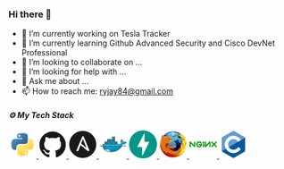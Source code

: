 ### Hi there 👋

- 🔭 I’m currently working on Tesla Tracker
- 🌱 I’m currently learning Github Advanced Security and Cisco DevNet Professional
- 👯 I’m looking to collaborate on ...
- 🤔 I’m looking for help with ...
- 💬 Ask me about ...
- 📫 How to reach me: ryjay84@gmail.com

#### ***⚙️ My Tech Stack***
<p align="left">
      <a href="https://www.python.org/" target="_blank"> 
        <code><img src="https://raw.githubusercontent.com/devicons/devicon/2809b567852a4648062a2d3e7c1c531367458c0b/icons/python/python-original.svg" alt="python" width="50" height="50"/></code> 
    </a> 
    <a href="https://github.com/" target="_blank"> 
        <code><img src="https://raw.githubusercontent.com/devicons/devicon/2809b567852a4648062a2d3e7c1c531367458c0b/icons/github/github-original.svg" alt="github" width="50" height="50"/></code> 
    </a> 
    <a href="https://www.ansible.com/" target="_blank"> 
        <code><img src="https://raw.githubusercontent.com/devicons/devicon/master/icons/ansible/ansible-plain.svg" alt="Ansible" width="50" height="50"/></code> 
    </a> 
    <a href="https://www.docker.com/" target="_blank"> 
        <code><img src="https://raw.githubusercontent.com/devicons/devicon/master/icons/docker/docker-original.svg" alt="Docker" width="50" height="50"/></code> 
    </a> 
    <a href="https://fastapi.tiangolo.com/" target="_blank"> 
        <code><img src="https://raw.githubusercontent.com/devicons/devicon/master/icons/fastapi/fastapi-original.svg" alt="FastAPI" width="50" height="50"/></code> 
    </a> 
    <a href="https://www.mozilla.org/en-US/firefox/new/" target="_blank"> 
        <code><img src="https://raw.githubusercontent.com/devicons/devicon/master/icons/firefox/firefox-original.svg" alt="Firefox" width="50" height="50"/></code> 
    </a> 
    <a href="https://www.nginx.com/" target="_blank"> 
        <code><img src="https://raw.githubusercontent.com/devicons/devicon/master/icons/nginx/nginx-original.svg" alt="NGINX" width="50" height="50"/></code> 
    </a> 
     <a href="https://en.wikipedia.org/wiki/C_(programming_language)" target="_blank"> 
        <code><img src="https://raw.githubusercontent.com/devicons/devicon/master/icons/c/c-original.svg" alt="NGINX" width="50" height="50"/></code> 
    </a> 
</p>
